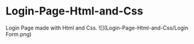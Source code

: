 # Login-Page-Html-and-Css
Login Page made with Html and Css.
![](Login-Page-Html-and-Css/Login Form.png)
